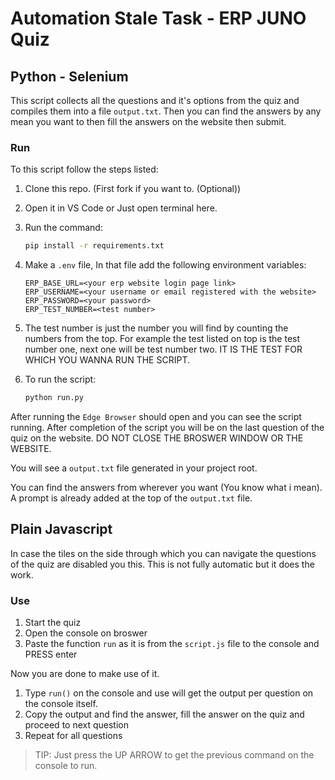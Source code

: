 # Automation Stale Task - ERP JUNO Quiz

## Python - Selenium

This script collects all the questions and it's options from the quiz and compiles them into a file `output.txt`. Then you can find the answers by any mean you want to then fill the answers on the website then submit.

### Run

To this script follow the steps listed:

1. Clone this repo. (First fork if you want to. (Optional))
1. Open it in VS Code or Just open terminal here.
1. Run the command:

   ```bash
   pip install -r requirements.txt 
   ```

1. Make a `.env` file, In that file add the following environment variables:

   ```env
   ERP_BASE_URL=<your erp website login page link>
   ERP_USERNAME=<your username or email registered with the website>
   ERP_PASSWORD=<your password>
   ERP_TEST_NUMBER=<test number>
   ```

1. The test number is just the number you will find by counting the numbers from the top. For example the test listed on top is the test number one, next one will be test number two. IT IS THE TEST FOR WHICH YOU WANNA RUN THE SCRIPT.
1. To run the script:

    ```bash
    python run.py
    ```

After running the `Edge Browser` should open and you can see the script running. After completion of the script you will be on the last question of the quiz on the website. DO NOT CLOSE THE BROSWER WINDOW OR THE WEBSITE.

You will see a `output.txt` file generated in your project root.

You can find the answers from wherever you want (You know what i mean). A prompt is already added at the top of the `output.txt` file.

## Plain Javascript

In case the tiles on the side through which you can navigate the questions of the quiz are disabled you this. This is not fully automatic but it does the work.

### Use

1. Start the quiz
1. Open the console on broswer
1. Paste the function `run` as it is from the `script.js` file to the console and PRESS enter

Now you are done to make use of it.

1. Type `run()` on the console and use will get the output per question on the console itself.
1. Copy the output and find the answer, fill the answer on the quiz and proceed to next question
1. Repeat for all questions

> TIP: Just press the UP ARROW to get the previous command on the console to run.
 
